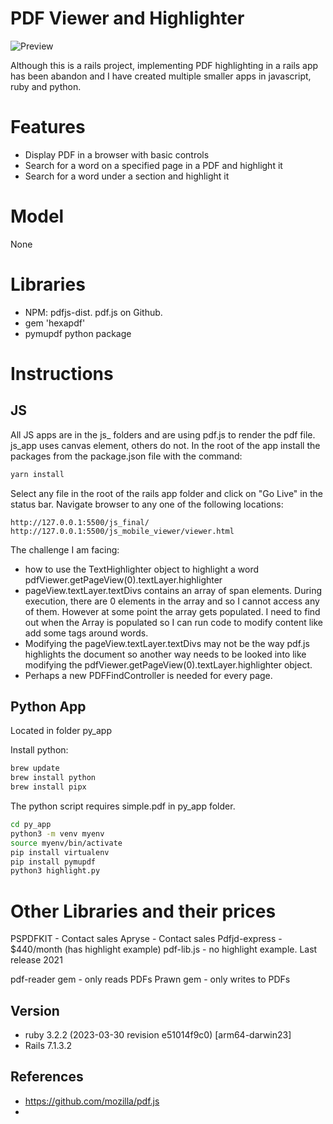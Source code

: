 # PDF Viewer and Highlighter

![Preview](preview.png)

Although this is a rails project, implementing PDF highlighting in a rails app has been abandon and I have created multiple smaller apps in javascript, ruby and python.

# Features
- Display PDF in a browser with basic controls
- Search for a word on a specified page in a PDF and highlight it
- Search for a word under a section and highlight it

# Model

None

# Libraries
- NPM: pdfjs-dist. pdf.js on Github.
- gem 'hexapdf'
- pymupdf python package

# Instructions

## JS
All JS apps are in the js_ folders and are using pdf.js to render the pdf file. js_app uses canvas element, others do not. In the root of the app install the packages from the package.json file with the command:
```sh
yarn install
```

Select any file in the root of the rails app folder and click on "Go Live" in the status bar. Navigate browser to any one of the following locations:
```
http://127.0.0.1:5500/js_final/
http://127.0.0.1:5500/js_mobile_viewer/viewer.html
```

The challenge I am facing:
- how to use the TextHighlighter object to highlight a word pdfViewer.getPageView(0).textLayer.highlighter
- pageView.textLayer.textDivs contains an array of span elements. During execution, there are 0 elements in the array and so I cannot access any of them. However at some point the array gets populated. I need to find out when the Array is populated so I can run code to modify content like add some tags around words.
- Modifying the pageView.textLayer.textDivs may not be the way pdf.js highlights the document so another way needs to be looked into like modifying the pdfViewer.getPageView(0).textLayer.highlighter object.
- Perhaps a new PDFFindController is needed for every page.

## Python App
Located in folder py_app

Install python:
```sh
brew update
brew install python
brew install pipx
```

The python script requires simple.pdf in py_app folder.

```sh
cd py_app
python3 -m venv myenv
source myenv/bin/activate
pip install virtualenv
pip install pymupdf
python3 highlight.py
```

# Other Libraries and their prices
PSPDFKIT - Contact sales
Apryse - Contact sales
Pdfjd-express - $440/month (has highlight example)
pdf-lib.js - no highlight example. Last release 2021

pdf-reader gem - only reads PDFs
Prawn gem - only writes to PDFs

## Version

- ruby 3.2.2 (2023-03-30 revision e51014f9c0) [arm64-darwin23]
- Rails 7.1.3.2


## References
- https://github.com/mozilla/pdf.js
- 
